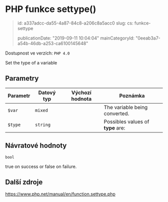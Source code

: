 PHP funkce settype()
====================

> id: a337adcc-da55-4a87-84c8-a206c8a5acc0
> slug:
> 	cs: funkce-settype
>
> publicationDate: "2019-09-11 10:04:04"
> mainCategoryId: "0eeab3a7-a54b-46db-a253-ca6100145648"

Dostupnost ve verzích: `PHP 4.0`

Set the type of a variable


Parametry
--------------

| Parametr | Datový typ | Výchozí hodnota | Poznámka |
|-----|-----|-----|-----|
| `$var` | `mixed` |  | The variable being converted. |
| `$type` | `string` |  | Possibles values of <b>type</b> are: |


Návratové hodnoty
----------------

`bool`

true on success or false on failure.

Další zdroje
------------

https://www.php.net/manual/en/function.settype.php
